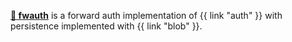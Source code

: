 **[:closed_lock_with_key: fwauth](https://github.com/periaate/auth/tree/main/fwauth)** is a forward auth implementation of {{ link "auth" }} with persistence implemented with {{ link "blob" }}.
